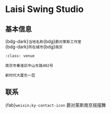 # Laisi Swing Studio

## 基本信息

{bdg-dark}`当地名称`{bdg}`爵对莱斯工作室`  
{bdg-dark}`所在城市`{bdg}`南京`  

```{admonition} 场地
:class: venue

南京市秦淮区中山东路402号

新时代大厦负一层
```

## 联系

{fab}`weixin;ky-contact-icon` 爵对莱斯南京摇摆舞  

